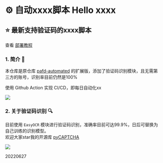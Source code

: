 # ⚙ 自动xxxx脚本 Hello xxxx
## ⭐️ 最新支持验证码的xxxx脚本

查看 [部署教程](https://github.com/ZiYang-xie/pafd-automated/tree/master/docs)

### 1. 简介 📃
本仓库是原仓库 [pafd-automated](https://github.com/FDUCSLG/pafd-automated) 的扩展版，添加了验证码识别模块，且无需第三方的账号，识别率目前仍然是100%

使用 Github Action 实现 CI/CD，即每日自动化xx

![](https://tva1.sinaimg.cn/large/008i3skNgy1gvtydb7os0j30pg0drwf7.jpg)

### 2. 关于验证码识别 🔍
目前使用 ```EasyOCR``` 模块进行验证码识别，准确率目前可达99.9%，日后可替换为自己训练的识别模型。  
欢迎大家star我的开源库 [pyCAPTCHA](https://github.com/ZiYang-xie/PyCAPTCHA)

![](https://tva1.sinaimg.cn/large/008i3skNgy1gvtyc9lzodj30oy0l4tb5.jpg)

20220627


  
